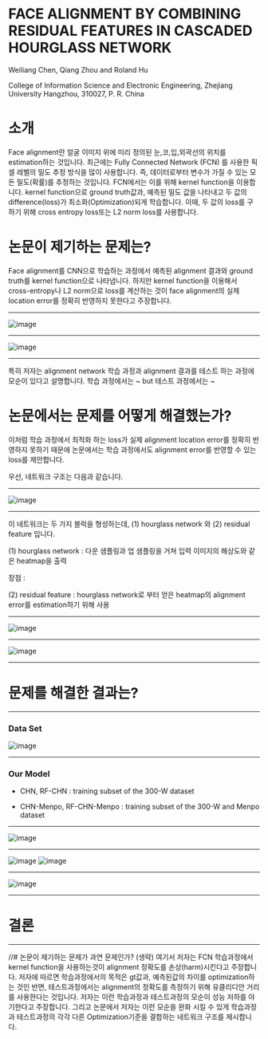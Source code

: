 # FACE ALIGNMENT BY COMBINING RESIDUAL FEATURES IN CASCADED HOURGLASS NETWORK

Weiliang Chen, Qiang Zhou and Roland Hu

College of Information Science and Electronic Engineering, Zhejiang University
Hangzhou, 310027, P. R. China

# 소개

Face alignment란 얼굴 이미지 위에 미리 정의된 눈,코,입,외곽선의 위치를 estimation하는 것입니다. 최근에는 Fully Connected Network (FCN) 를 사용한 픽셀 레벨의 밀도 추정 방식을 많이 사용합니다. 즉, 데이터로부터 변수가 가질 수 있는 모든 밀도(확률)를 추정하는 것입니다. FCN에서는 이를 위해 kernel function을 이용합니다. kernel function으로 ground truth값과, 예측된 밀도 값을 나타내고 두 값의 difference(loss)가 최소화(Optimization)되게 학습합니다. 이때, 두 값의 loss를 구하기 위해 cross entropy loss또는 L2 norm loss를 사용합니다. 

# 논문이 제기하는 문제는? 
  
Face alignment를 CNN으로 학습하는 과정에서 예측된 alignment 결과와 ground truth를 kernel function으로 나타냅니다. 하지만 kernel function을 이용해서 cross-entropy나 L2 norm으로 loss를 계산하는 것이 face alignment의 실제 location error를 정확히 반영하지 못한다고 주장합니다.

---

![image](https://user-images.githubusercontent.com/23207379/51083635-ccb19480-1760-11e9-91af-737b98b45dac.png)

---

![image](https://user-images.githubusercontent.com/23207379/51083649-f965ac00-1760-11e9-8578-679a4c535c91.png)  

---

특히 저자는 alignment network 학습 과정과 alignment 결과를 테스트 하는 과정에 모순이 있다고 설명합니다.
학습 과정에서는 ~ but 테스트 과정에서는 ~

# 논문에서는 문제를 어떻게 해결했는가?

이처럼 학습 과정에서 최적화 하는 loss가 실제 alignment location error를 정확히 반영하지 못하기 때문에 
논문에서는 학습 과정에서도 alignment error를 반영할 수 있는 loss를 제안합니다.

우선, 네트워크 구조는 다음과 같습니다.

---

![image](https://user-images.githubusercontent.com/23207379/51083157-a982e700-1758-11e9-99bb-37a1d500e543.png)

---

이 네트워크는 두 가지 블럭을 형성하는데, (1) hourglass network 와 (2) residual feature 입니다.

(1) hourglass network : 다운 샘플링과 업 샘플링을 거쳐 입력 이미지의 해상도와 같은 heatmap을 출력 

장점 : 

(2) residual feature : hourglass network로 부터 얻은 heatmap의 alignment error를 estimation하기 위해 사용

---

![image](https://user-images.githubusercontent.com/23207379/51130190-c8c06800-186f-11e9-8163-f4de28af70bf.png)

---

![image](https://user-images.githubusercontent.com/23207379/51130107-90b92500-186f-11e9-93d2-bd56c90ee9f5.png)

---

# 문제를 해결한 결과는?

---

### Data Set

![image](https://user-images.githubusercontent.com/23207379/51131859-2c4c9480-1874-11e9-850b-99b4bff05372.png)

---

### Our Model

* CHN, RF-CHN : training subset of the 300-W dataset

* CHN-Menpo, RF-CHN-Menpo : training subset of the 300-W and Menpo dataset

---

![image](https://user-images.githubusercontent.com/23207379/51131281-a0863880-1872-11e9-9355-553fdd25f7f4.png)

---

![image](https://user-images.githubusercontent.com/23207379/51131444-168a9f80-1873-11e9-903a-27d8cd229308.png)
![image](https://user-images.githubusercontent.com/23207379/51131463-2a360600-1873-11e9-9390-5382595149ae.png)

---

![image](https://user-images.githubusercontent.com/23207379/51131499-42a62080-1873-11e9-84ae-085513d8e589.png)

---

# 결론



---
//# 논문이 제기하는 문제가 과연 문제인가? (생략)
여기서 저자는 FCN 학습과정에서 kernel function을 사용하는것이 alignment 정확도를 손상(harm)시킨다고 주장합니다. 저자에 따르면 학습과정에서의 
목적은 gt값과, 예측된값의 차이를 optimization하는 것인 반면, 테스트과정에서는 alignment의 정확도를 측정하기 위해 유클리디안 거리를 사용한다는 것입니다. 저자는 이런 학습과정과 테스트과정의 모순이 성능 저하를 야기한다고 주장합니다. 
그리고 논문에서 저자는 이런 모순을 완화 시킬 수 있게 학습과정과 테스트과정의 각각 다른 Optimization기준을 결합하는 네트워크 구조를 제시합니다.
